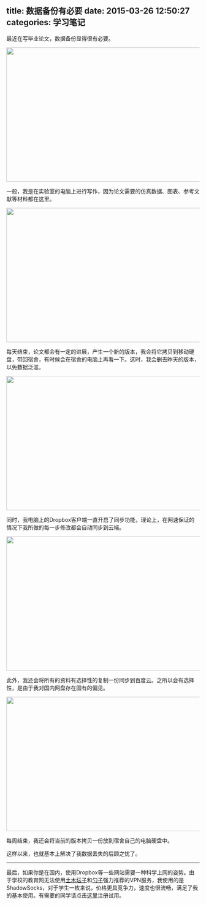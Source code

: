 title: 数据备份有必要
date: 2015-03-26 12:50:27
categories: 学习笔记
---
最近在写毕业论文，数据备份显得很有必要。

<!--more-->



<img src="http://ww3.sinaimg.cn/mw690/aeba7ac3gw1eqj2hj84pxj20ej087mxg.jpg" width=600px height=350px>

一般，我是在实验室的电脑上进行写作，因为论文需要的仿真数据、图表、参考文献等材料都在这里。



<img src="http://ww4.sinaimg.cn/mw690/aeba7ac3gw1eqj22xlrncj20a30at0t6.jpg" width=600px height=350px>

每天结束，论文都会有一定的进展，产生一个新的版本，我会将它拷贝到移动硬盘，带回宿舍，有时候会在宿舍的电脑上再看一下。这时，我会删去昨天的版本，以免数据泛滥。

<img src="http://ww2.sinaimg.cn/mw690/aeba7ac3gw1eqj086w7raj20hs0eemxr.jpg" width=600px height=350px>




同时，我电脑上的Dropbox客户端一直开启了同步功能，理论上，在网速保证的情况下我所做的每一步修改都会自动同步到云端。

<img src="http://ww2.sinaimg.cn/mw690/aeba7ac3gw1eqj1y2ttmbj20go09qmyk.jpg" width=600px height=350px>



此外，我还会将所有的资料有选择性的复制一份同步到百度云。之所以会有选择性，是由于我对国内网盘存在固有的偏见。

<img src="http://ww1.sinaimg.cn/mw690/aeba7ac3gw1eqj1y5jw4cj20g308kjsi.jpg" width=600px height=350px>



每周结束，我还会将当前的版本拷贝一份放到宿舍自己的电脑硬盘中。

这样以来，也就基本上解决了我数据丢失的后顾之忧了。


----------

最后，如果你是在国内，使用Dropbox等一些网站需要一种科学上网的姿势。由于学校的教育网无法使用[土木坛子](https://tumutanzi.com/archives/13111)和[勺子](https://chenghouwen.com/archives/37050)强力推荐的VPN服务，我使用的是ShadowSocks，对于学生一枚来说，价格更具竞争力，速度也很流畅，满足了我的基本使用。有需要的同学请点击[这里](https://www.shadowcheap.info/tj/30e72ca9-8957-481f-b1f4-7c5fdab3363f)注册试用。

